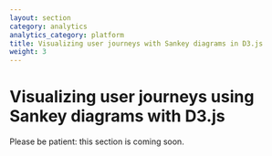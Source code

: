 ```yaml
---
layout: section
category: analytics
analytics_category: platform
title: Visualizing user journeys with Sankey diagrams in D3.js
weight: 3
---
```


# Visualizing user journeys using Sankey diagrams with D3.js

Please be patient: this section is coming soon.